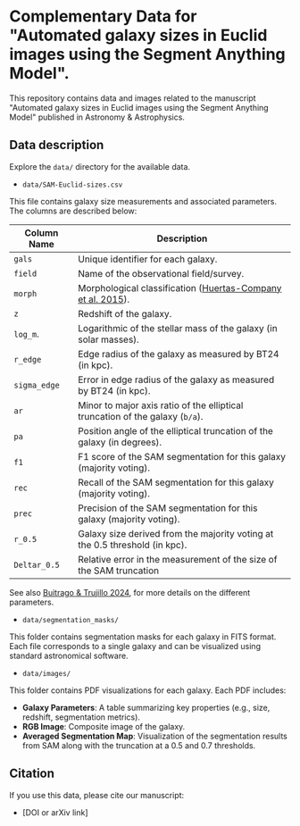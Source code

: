 # Complementary Data for "Automated galaxy sizes in Euclid images using the Segment Anything Model".

This repository contains data and images related to the manuscript "Automated galaxy sizes in Euclid images using the Segment Anything Model" published in Astronomy & Astrophysics.

## Data description

Explore the `data/` directory for the available data.

- `data/SAM-Euclid-sizes.csv`

This file contains galaxy size measurements and associated parameters. The columns are described below:

| Column Name            | Description                                                                  |
|-------------------------|-----------------------------------------------------------------------------|
| `gals`                 | Unique identifier for each galaxy.                                           |
| `field`                | Name of the observational field/survey.                                      |
| `morph`                | Morphological classification ([Huertas-Company et al. 2015](https://ui.adsabs.harvard.edu/abs/2015ApJS..221....8H/abstract)).                  |                                  
| `z`                    | Redshift of the galaxy.                                               |
| `log_m`.               | Logarithmic of the stellar mass of the galaxy (in solar masses).             |
| `r_edge`               | Edge radius of the galaxy as measured by BT24 (in kpc).                      |
| `sigma_edge`           | Error in edge radius of the galaxy as measured by BT24 (in kpc).             |
| `ar`                   | Minor to major axis ratio of the elliptical truncation of the galaxy (`b/a`).|
| `pa`                   | Position angle of the elliptical truncation of the galaxy (in degrees).      |
| `f1`                   | F1 score of the SAM segmentation for this galaxy (majority voting).          |
| `rec`                  | Recall of the SAM segmentation for this galaxy (majority voting).            |
| `prec`                 | Precision of the SAM segmentation for this galaxy (majority voting).         |
| `r_0.5`                | Galaxy size derived from the majority voting at the 0.5 threshold (in kpc).  |
| `Deltar_0.5`           | Relative error in the measurement of the size of the SAM truncation          |

See also [Buitrago & Trujillo 2024](https://ui.adsabs.harvard.edu/abs/2024A%26A...682A.110B/abstract), for more details on the different parameters.

- `data/segmentation_masks/`

This folder contains segmentation masks for each galaxy in FITS format. Each file corresponds to a single galaxy and can be visualized using standard astronomical software.

- `data/images/`

This folder contains PDF visualizations for each galaxy. Each PDF includes:
- **Galaxy Parameters**: A table summarizing key properties (e.g., size, redshift, segmentation metrics).
- **RGB Image**: Composite image of the galaxy.
- **Averaged Segmentation Map**: Visualization of the segmentation results from SAM along with the truncation at a 0.5 and 0.7 thresholds.

## Citation
If you use this data, please cite our manuscript:
- [DOI or arXiv link]